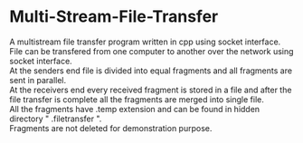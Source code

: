 # Multi-Stream-File-Transfer
A multistream file transfer program written in cpp using socket interface.<br>
File can be transfered from one computer to another over the network using socket interface.<br>
At the senders end file is divided into equal fragments and all fragments are sent in parallel. <br>
At the receivers end every received fragment is stored in a file and after the file transfer is complete all the fragments are merged into single file. <br>
All the fragments have .temp extension and can be found in hidden directory " .filetransfer ". <br>
Fragments are not deleted for demonstration purpose. <br>

